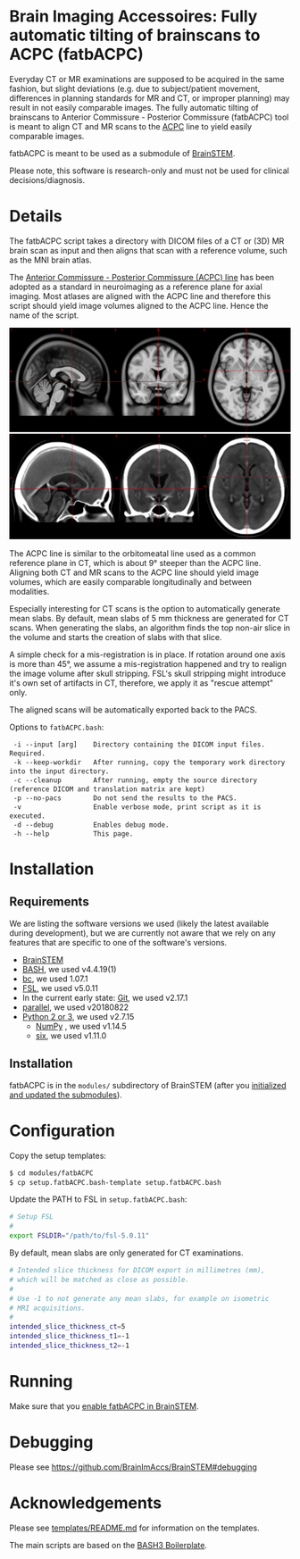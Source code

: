 # Brain Imaging Accessoires: Fully automatic tilting of brainscans to ACPC (fatbACPC)

Everyday CT or MR examinations are supposed to be acquired in the same fashion, but slight deviations (e.g. due to subject/patient movement, differences in planning standards for MR and CT, or improper planning) may result in not easily comparable images. The fully automatic tilting of brainscans to Anterior Commissure - Posterior Commissure (fatbACPC) tool is meant to align CT and MR scans to the [ACPC](https://radiopaedia.org/articles/anterior-commissure-posterior-commissure-line) line to yield easily comparable images.

fatbACPC is meant to be used as a submodule of [BrainSTEM](https://github.com/BrainImAccs/BrainSTEM).

Please note, this software is research-only and must not be used for clinical decisions/diagnosis.

# Details

The fatbACPC script takes a directory with DICOM files of a CT or (3D) MR brain scan as input and then aligns that scan with a reference volume, such as the MNI brain atlas.

The [Anterior Commissure - Posterior Commissure (ACPC) line](https://radiopaedia.org/articles/anterior-commissure-posterior-commissure-line) has been adopted as a standard in neuroimaging as a reference plane for axial imaging. Most atlases are aligned with the ACPC line and therefore this script should yield image volumes aligned to the ACPC line. Hence the name of the script.

![Screenshot of the MNI ICBM 2009c Nonlinear Symmetric T1 template highlighting the ACPC line](img/mni_icbm152_t1_tal_nlin_asym_09c_acpc.png "Screenshot of the MNI ICBM 2009c Nonlinear Symmetric T1 template highlighting the ACPC line")
![Screenshot of the CT template from the Clinical toolbox for SPM 8/2014 highlighting the ACPC line](img/scct_unsmooth_acpc.png "Screenshot of the CT template from the Clinical toolbox for SPM 8/2014 highlighting the ACPC line")

The ACPC line is similar to the orbitomeatal line used as a common reference plane in CT, which is about 9° steeper than the ACPC line. Aligning both CT and MR scans to the ACPC line should yield image volumes, which are easily comparable longitudinally and between modalities.

Especially interesting for CT scans is the option to automatically generate mean slabs. By default, mean slabs of 5 mm thickness are generated for CT scans. When generating the slabs, an algorithm finds the top non-air slice in the volume and starts the creation of slabs with that slice.

A simple check for a mis-registration is in place. If rotation around one axis is more than 45°, we assume a mis-registration happened and try to realign the image volume after skull stripping. FSL's skull stripping might introduce it's own set of artifacts in CT, therefore, we apply it as "rescue attempt" only.

The aligned scans will be automatically exported back to the PACS.

Options to `fatbACPC.bash`:

```
 -i --input [arg]    Directory containing the DICOM input files. Required.
 -k --keep-workdir   After running, copy the temporary work directory into the input directory.
 -c --cleanup        After running, empty the source directory (reference DICOM and translation matrix are kept)
 -p --no-pacs        Do not send the results to the PACS.
 -v                  Enable verbose mode, print script as it is executed.
 -d --debug          Enables debug mode.
 -h --help           This page.
```

# Installation

## Requirements

We are listing the software versions we used (likely the latest available during development), but we are currently not aware that we rely on any features that are specific to one of the software's versions.

* [BrainSTEM](https://github.com/BrainImAccs/BrainSTEM)
* [BASH](https://www.gnu.org/software/bash/), we used v4.4.19(1)
* [bc](https://www.gnu.org/software/bc/), we used 1.07.1
* [FSL](https://fsl.fmrib.ox.ac.uk/), we used v5.0.11
* In the current early state: [Git](https://git-scm.com), we used v2.17.1
* [parallel](https://www.gnu.org/software/parallel/), we used v20180822
* [Python 2 or 3](https://www.python.org), we used v2.7.15
  * [NumPy](http://www.numpy.org) , we used v1.14.5
  * [six](https://pypi.org/project/six/), we used v1.11.0

## Installation

fatbACPC is in the `modules/` subdirectory of BrainSTEM (after you [initialized and updated the submodules](https://github.com/BrainImAccs/BrainSTEM#installation)).

# Configuration

Copy the setup templates:

```bash
$ cd modules/fatbACPC
$ cp setup.fatbACPC.bash-template setup.fatbACPC.bash
```

Update the PATH to FSL in `setup.fatbACPC.bash`:

```bash
# Setup FSL
#
export FSLDIR="/path/to/fsl-5.0.11"
```

By default, mean slabs are only generated for CT examinations.

```bash
# Intended slice thickness for DICOM export in millimetres (mm),
# which will be matched as close as possible.
#
# Use -1 to not generate any mean slabs, for example on isometric
# MRI acquisitions.
#
intended_slice_thickness_ct=5
intended_slice_thickness_t1=-1
intended_slice_thickness_t2=-1
```

# Running

Make sure that you [enable fatbACPC in BrainSTEM](https://github.com/BrainImAccs/BrainSTEM#assign-jobs-to-queue).

# Debugging

Please see https://github.com/BrainImAccs/BrainSTEM#debugging

# Acknowledgements

Please see [templates/README.md](https://github.com/brainimaccs/fatbACPC/blob/master/templates/README.md) for information on the templates.

The main scripts are based on the [BASH3 Boilerplate](http://bash3boilerplate.sh).
